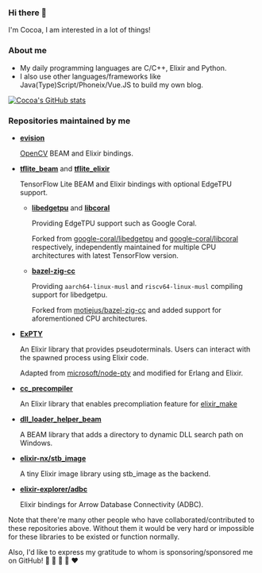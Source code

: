 ### Hi there 👋

I'm Cocoa, I am interested in a lot of things!

### About me

- My daily programming languages are C/C++, Elixir and Python.
- I also use other languages/frameworks like Java(Type)Script/Phoneix/Vue.JS to build my own blog.

[![Cocoa's GitHub stats](https://github-readme-stats.vercel.app/api?username=cocoa-xu&theme=radical&show_icons=true)](https://github.com/cocoa-xu/github-readme-stats)

### Repositories maintained by me

- **[evision](https://github.com/cocoa-xu/evision)**

  [OpenCV](https://github.com/opencv/opencv) BEAM and Elixir bindings.

- **[tflite_beam](https://github.com/cocoa-xu/tflite_beam)** and **[tflite_elixir](https://github.com/cocoa-xu/tflite_elixir)**

  TensorFlow Lite BEAM and Elixir bindings with optional EdgeTPU support.

  - **[libedgetpu](https://github.com/cocoa-xu/libedgetpu)** and **[libcoral](https://github.com/cocoa-xu/libcoral)**

    Providing EdgeTPU support such as Google Coral.

    Forked from [google-coral/libedgetpu](https://github.com/google-coral/libedgetpu) and [google-coral/libcoral](https://github.com/google-coral/libcoral) respectively, independently maintained for multiple CPU architectures with latest TensorFlow version.

  - **[bazel-zig-cc](https://github.com/cocoa-xu/bazel-zig-cc)**

    Providing `aarch64-linux-musl` and `riscv64-linux-musl` compiling support for libedgetpu.

    Forked from [motiejus/bazel-zig-cc](https://git.sr.ht/~motiejus/bazel-zig-cc) and added support for aforementioned CPU architectures.

- **[ExPTY](https://github.com/cocoa-xu/ExPTY)**

  An Elixir library that provides pseudoterminals. Users can interact with the spawned process using Elixir code.

  Adapted from [microsoft/node-pty](https://github.com/microsoft/node-pty) and modified for Erlang and Elixir.

- **[cc_precompiler](https://github.com/cocoa-xu/cc_precompiler)**

  An Elixir library that enables precompliation feature for [elixir_make](https://github.com/elixir-lang/elixir_make)

- **[dll_loader_helper_beam](https://github.com/cocoa-xu/dll_loader_helper_beam)**

  A BEAM library that adds a directory to dynamic DLL search path on Windows.

- **[elixir-nx/stb_image](https://github.com/elixir-nx/stb_image)**

  A tiny Elixir image library using stb_image as the backend.

- **[elixir-explorer/adbc](https://github.com/elixir-explorer/adbc)**

  Elixir bindings for Arrow Database Connectivity (ADBC).

Note that there're many other people who have collaborated/contributed to these repositories above. Without them it would be very hard or impossible for these libraries to be existed or function normally. 

Also, I'd like to express my gratitude to whom is sponsoring/sponsored me on GitHub! 💚 💙 💜 💛 ❤️
